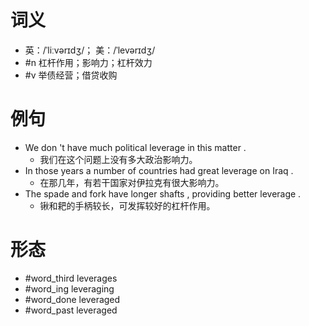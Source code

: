 # 词义
- 英：/ˈliːvərɪdʒ/； 美：/ˈlevərɪdʒ/
- #n 杠杆作用；影响力；杠杆效力
- #v 举债经营；借贷收购
# 例句
- We don 't have much political leverage in this matter .
	- 我们在这个问题上没有多大政治影响力。
- In those years a number of countries had great leverage on Iraq .
	- 在那几年，有若干国家对伊拉克有很大影响力。
- The spade and fork have longer shafts , providing better leverage .
	- 锹和耙的手柄较长，可发挥较好的杠杆作用。
# 形态
- #word_third leverages
- #word_ing leveraging
- #word_done leveraged
- #word_past leveraged
